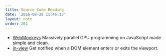```yaml
---
title: Source Code Reading
date: '2016-08-28 11:46:13'
layout: note
order: 201
---
```


- [WebMonkeys](https://github.com/MaiaVictor/WebMonkeys) Massively parallel GPU programming on JavaScript made simple and clean.
- [in-view](https://github.com/camwiegert/in-view) Get notified when a DOM element enters or exits the viewport.
